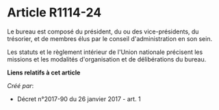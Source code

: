 # Article R1114-24

Le  bureau est composé du président, du ou des vice-présidents, du  trésorier, et de membres élus par le conseil
d'administration en son  sein. 

Les statuts et le règlement intérieur de  l'Union nationale précisent les missions et les modalités d'organisation  et de
délibérations du bureau.

**Liens relatifs à cet article**

_Créé par_:

  - Décret n°2017-90 du 26 janvier 2017 - art. 1
